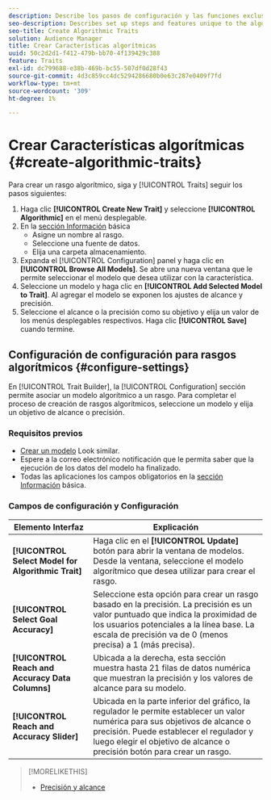 ```yaml
---
description: Describe los pasos de configuración y las funciones exclusivas del proceso de creación de rasgos algorítmicos.
seo-description: Describes set up steps and features unique to the algorithmic trait creation process.
seo-title: Create Algorithmic Traits
solution: Audience Manager
title: Crear Características algorítmicas
uuid: 50c2d2d1-f412-479b-bb70-4f139429c388
feature: Traits
exl-id: dc799688-e38b-469b-bc55-507df0d28f43
source-git-commit: 4d3c859cc4dc5294286680b0e63c287e0409f7fd
workflow-type: tm+mt
source-wordcount: '309'
ht-degree: 1%

---
```


# Crear Características algorítmicas {#create-algorithmic-traits}

<!-- t_algo_trait_build.xml -->

Para crear un rasgo algorítmico, siga y [!UICONTROL Traits] seguir los pasos siguientes:

1. Haga clic **[!UICONTROL Create New Trait]** y seleccione **[!UICONTROL Algorithmic]** en el menú desplegable.
1. En la [sección Información](../../features/traits/create-onboarded-rule-based-traits.md) básica
   * Asigne un nombre al rasgo.
   * Seleccione una fuente de datos.
   * Elija una carpeta almacenamiento.
1. Expanda el [!UICONTROL Configuration] panel y haga clic en **[!UICONTROL Browse All Models]**.
Se abre una nueva ventana que le permite seleccionar el modelo que desea utilizar con la característica.
1. Seleccione un modelo y haga clic en **[!UICONTROL Add Selected Model to Trait]**.
Al agregar el modelo se exponen los ajustes de alcance y precisión.
1. Seleccione el alcance o la precisión como su objetivo y elija un valor de los menús desplegables respectivos. Haga clic **[!UICONTROL Save]** cuando termine.

## Configuración de configuración para rasgos algorítmicos {#configure-settings}

En [!UICONTROL Trait Builder], la [!UICONTROL Configuration] sección permite asociar un modelo algorítmico a un rasgo. Para completar el proceso de creación de rasgos algorítmicos, seleccione un modelo y elija un objetivo de alcance o precisión.

### Requisitos previos

<!-- r_algo_trait_config_section.xml -->

* [Crear un modelo](../../features/algorithmic-models/create-model.md) Look similar.
* Espere a la correo electrónico notificación que le permita saber que la ejecución de los datos del modelo ha finalizado.
* Todas las aplicaciones los campos obligatorios en la [sección Información](../../features/traits/create-onboarded-rule-based-traits.md) básica.

### Campos de configuración y Configuración

| Elemento Interfaz | Explicación |
|---|---|
| **[!UICONTROL Select Model for Algorithmic Trait]** | Haga clic en el **[!UICONTROL Update]** botón para abrir la ventana de modelos. Desde la ventana, seleccione el modelo algorítmico que desea utilizar para crear el rasgo. |
| **[!UICONTROL Select Goal Accuracy]** | Seleccione esta opción para crear un rasgo basado en la precisión. La precisión es un valor puntuado que indica la proximidad de los usuarios potenciales a la línea base. La escala de precisión va de 0 (menos precisa) a 1 (más precisa). |
| **[!UICONTROL Reach and Accuracy Data Columns]** | Ubicada a la derecha, esta sección muestra hasta 21 filas de datos numérica que muestran la precisión y los valores de alcance para su modelo. |
| **[!UICONTROL Reach and Accuracy Slider]** | Ubicada en la parte inferior del gráfico, la regulador le permite establecer un valor numérica para sus objetivos de alcance o precisión. Puede establecer el regulador y luego elegir el objetivo de alcance o precisión botón para crear un rasgo. |

>[!MORELIKETHIS]
>
>* [Precisión y alcance](../../features/traits/trait-accuracy-reach.md)
